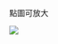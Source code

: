 點圖可放大

  <a href="https://github.com/iambjlu/JavaScript_Practice/blob/master/Class/week1_1110221/image.png?raw=true" target="_blank">

  <img src="https://github.com/iambjlu/JavaScript_Practice/blob/master/Class/week1_1110221/image.png?raw=true" />

</a>
